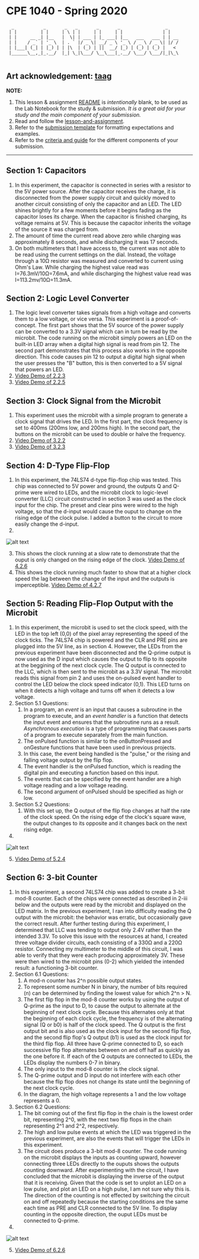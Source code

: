 # CPE 1040 - Spring 2020
```
  _           _       _   _       _       _                 _    
 | |         | |     | \ | |     | |     | |               | |   
 | |     __ _| |__   |  \| | ___ | |_ ___| |__   ___   ___ | | __
 | |    / _` | '_ \  | . ` |/ _ \| __/ _ \ '_ \ / _ \ / _ \| |/ /
 | |___| (_| | |_) | | |\  | (_) | ||  __/ |_) | (_) | (_) |   < 
 |______\__,_|_.__/  |_| \_|\___/ \__\___|_.__/ \___/ \___/|_|\_\
                                                                                                                      
```
Art acknowledgement: [taag](http://patorjk.com/software/taag/)
---

**NOTE:** 
1. This lesson & assignment [README](README.md) is _intentionally_ blank, to be used as the Lab Notebook for the study & submission. _It is a great aid for your study and the main component of your submission._
2. Read and follow the [lesson-and-assignment](lesson-and-assignment.md).
2. Refer to the [submission template](submission-template.md) for formatting expectations and examples. 
4. Refer to the [criteria and guide](criteria-and-guide.md) for the different components of your submission.
---

## Section 1: Capacitors
1. In this experiment, the capacitor is connected in series with a resistor to the 5V power source. After the capacitor receives the charge, it is disconnected from the power supply circuit and quickly moved to another circuit consisting of only the capacitor and an LED. The LED shines brightly for a few moments before it begins fading as the capacitor loses its charge.
When the capacitor is finished charging, its voltage remains at 5V. This is because the capacitor inherits the voltage of the source it was charged from.
 2. The amount of time the current read above zero while charging was approximately 8 seconds, and while discharging it was 17 seconds.
 3. On both multimeters that I have access to, the current was not able to be read using the current settings on the dial. Instead, the voltage through a 10Ω resistor was measured and converted to current using Ohm's Law. While charging the highest value read was I=76.3mV/10Ω=7.6mA, and while discharging the highest value read was I=113.2mv/10Ω=11.3mA.

## Section 2: Logic Level Converter
1. The logic level converter takes signals from a high voltage and converts them to a low voltage, or vice versa. This experiment is a proof-of-concept.
The first part shows that the 5V source of the power supply can be converted to a 3.3V signal which can in turn be read by the microbit. The code running on the microbit simply powers an LED on the built-in LED array when a digital high signal is read from pin 12.
The second part demonstrates that this process also works in the opposite direction. This code causes pin 12 to output a digital high signal when the user presses the "B" button, this is then converted to a 5V signal that powers an LED.
2. [Video Demo of 2.2.3](https://i.imgur.com/5mTvyty.mp4)
3. [Video Demo of 2.2.5](https://i.imgur.com/Oi8cfG8.mp4)

## Section 3: Clock Signal from the Microbit
1. This experiment uses the microbit with a simple program to generate a clock signal that drives the LED. In the first part, the clock frequency is set to 400ms (200ms low, and 200ms high). In the second part, the buttons on the microbit can be used to double or halve the frequency.
2. [Video Demo of 3.2.2](https://i.imgur.com/tTOPdqc.mp4)
3. [Video Demo of 3.2.3](https://i.imgur.com/ucOMod8.mp4)

## Section 4: D-Type Flip-Flop
1. In this experiment, the 74LS74 d-type flip-flop chip was tested. This chip was connected to 5V power and ground, the outputs Q and Q-prime were wired to LEDs, and the microbit clock to logic-level converter (LLC) circuit constructed in section 3 was used as the clock input for the chip. The preset and clear pins were wired to the high voltage, so that the d-input would cause the ouput to change on the rising edge of the clock pulse. I added a button to the circuit to more easily change the d-input.
2. 
![alt text](images/IMG_20200410_155458.jpg "Section 4 Circuit Diagram")

3. This shows the clock running at a slow rate to demonstrate that the ouput is only changed on the rising edge of the clock. [Video Demo of 4.2.6](https://i.imgur.com/kqopfRn.mp4)
4. This shows the clock running much faster to show that at a higher clock speed the lag between the change of the input and the outputs is imperceptible. [Video Demo of 4.2.7](https://i.imgur.com/YpNDISR.mp4)

## Section 5: Reading Flip-Flop Output with the Microbit
1. In this experiment, the microbit is used to set the clock speed, with the LED in the top left (0,0) of the pixel array representing the speed of the clock ticks. The 74LS74 chip is powered and the CLR and PRE pins are plugged into the 5V line, as in section 4. However, the LEDs from the previous experiment have been disconnected and the Q-prime output is now used as the D input which causes the output to flip to its opposite at the beggining of the next clock cycle. The Q output is connected to the LLC, which is then sent to the microbit as a 3.3V signal. The microbit reads this signal from pin 2 and uses the on-pulsed event handler to control the LED below the clock speed indicator (0,1). This LED turns on when it detects a high voltage and turns off when it detects a low voltage.
2. Section 5.1 Questions:
    1. In a program, an *event* is an input that causes a subroutine in the program to execute, and an *event handler* is a function that detects the input event and ensures that the subroutine runs as a result. *Asynchronous execution* is a type of programming that causes parts of a program to execute separately from the main function.
    2. The onPulsed function is similar to the onButtonPressed and onGesture functions that have been used in previous projects.
    3. In this case, the event being handled is the "pulse," or the rising and falling voltage output by the flip flop.
    4. The event handler is the onPulsed function, which is reading the digital pin and executing a function based on this input.
    5. The events that can be specified by the event handler are a high voltage reading and a low voltage reading.
    6. The second argument of onPulsed should be specified as high or low.
3. Section 5.2 Questions:
    1. With this set up, the Q output of the flip flop changes at half the rate of the clock speed. On the rising edge of the clock's square wave, the output changes to its opposite and it changes back on the next rising edge.
4.
![alt text](images/IMG_20200410_155506.jpg "Section 5 Circuit Diagram")

5. [Video Demo of 5.2.4](https://i.imgur.com/rgeVcCj.mp4)

## Section 6: 3-bit Counter
1. In this experiment, a second 74LS74 chip was added to create a 3-bit mod-8 counter. Each of the chips were connected as described in 2-iii below and the outputs were read by the microbit and displayed on the LED matrix. In the previous experiment, I ran into difficulty reading the Q output with the microbit: the behavior was erratic, but occasionally gave the correct result. After further testing during this experiment, I determined that LLC was tending to output only 2.4V rather than the intended 3.3V. To solve this issue with the resources at hand, I created three voltage divider circuits, each consisting of a 330Ω and a 220Ω resistor. Connecting my multimeter to the middle of this circuit, I was able to verify that they were each producing approximately 3V. These were then wired to the microbit pins (0-2) which yielded the intended result: a functioning 3-bit counter.
2. Section 6.1 Questions:
    1. A mod-n counter has 2^n possible output states. 
    2. To represent some number N in binary, the number of bits required (n) can be determined by finding the lowest value for which 2^n > N.
    3. The first flip flop in the mod-8 counter works by using the output of Q-prime as the input to D, to cause the output to alternate at the beginning of next clock cycle. Because this alternates only at that the beginning of each clock cycle, the frequency is of the alternating signal (Q or b0) is half of the clock speed. The Q output is the first output bit and is also used as the clock input for the second flip flop, and the second flip flop's Q output (b1) is used as the clock input for the third flip flop. All three have Q-prime connected to D, so each successive flip flop alternates between on and off half as quickly as the one before it. If each of the Q outputs are connected to LEDs, the LEDs display the numbers 0-7 in binary.
    4. The only input to the mod-8 counter is the clock signal.
    5. The Q-prime output and D input do not interfere with each other because the flip flop does not change its state until the beginning of the next clock cycle.
    6. In the diagram, the high voltage represents a 1 and the low voltage represents a 0.
3. Section 6.2 Questions:
    1. The bit coming out of the first flip flop in the chain is the lowest order bit, representing 2^0, with the next two flip flops in the chain representing 2^1 and 2^2, respectively.
    2. The high and low pulse events at which the LED was triggered in the previous experiment, are also the events that will trigger the LEDs in this experiment.
    3. The circuit does produce a 3-bit mod-8 counter. The code running on the microbit displays the inputs as counting upward, however connecting three LEDs directly to the ouputs shows the outputs counting downward. After experimenting with the circuit, I have concluded that the microbit is displaying the inverse of the output that it is receiving. Given that the code is set to unplot an LED on a low pulse, and plot an LED on a high pulse, I am not sure why this is. The direction of the counting is not effected by switching the circuit on and off repeatedly because the starting conditions are the same each time as PRE and CLR connected to the 5V line. To display counting in the opposite direction, the ouput LEDs must be connected to Q-prime.
4.
![alt text](images/IMG_20200410_230232__01.jpg "Section 6 Circuit Diagram")

5. [Video Demo of 6.2.6](https://i.imgur.com/6gScT4X.mp4)
